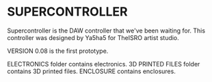 # SUPERCONTROLLER
Supercontroller is the DAW controller that we've been waiting for. This controller was designed by Ya5ha5 for TheISRO artist studio.


VERSION 0.08 is the first prototype.

ELECTRONICS folder contains electronics.
3D PRINTED FILES folder contains 3D printed files.
ENCLOSURE contains enclosures.

